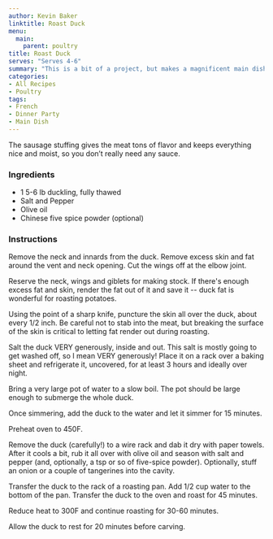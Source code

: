 ```yaml
---
author: Kevin Baker
linktitle: Roast Duck
menu:
  main:
    parent: poultry
title: Roast Duck
serves: "Serves 4-6"
summary: "This is a bit of a project, but makes a magnificent main dish for an intimate dinner with close friends."
categories:
- All Recipes
- Poultry
tags:
- French
- Dinner Party
- Main Dish
---
```

The sausage stuffing gives the meat tons of flavor and keeps everything nice and moist, so you don’t really need any sauce.

### Ingredients

<div class="ingredient-list">
  
* 1 5-6 lb duckling, fully thawed 
* Salt and Pepper
* Olive oil 
* Chinese five spice powder (optional) 

</div>

### Instructions
Remove the neck and innards from the duck. Remove excess skin and fat around the vent and neck opening. Cut the wings off at the elbow joint.

Reserve the neck, wings and giblets for making stock.  If there's enough excess fat and skin, render the fat out of it and save it -- duck fat is wonderful for roasting potatoes.

Using the point of a sharp knife, puncture the skin all over the duck, about every 1/2 inch. Be careful not to stab into the meat, but breaking the surface of the skin is critical to letting fat render out during roasting. 

Salt the duck VERY generously, inside and out. This salt is mostly going to get washed off, so I mean VERY generously!  Place it on a rack over a baking sheet and refrigerate it, uncovered, for at least 3 hours and ideally over night. 

Bring a very large pot of water to a slow boil. The pot should be large enough to submerge the whole duck.

Once simmering, add the duck to the water and let it simmer for 15 minutes. 

Preheat oven to 450F. 

Remove the duck (carefully!) to a wire rack and dab it dry with paper towels. After it cools a bit, rub it all over with olive oil and season with salt and pepper (and, optionally, a tsp or so of five-spice powder). Optionally, stuff an onion or a couple of tangerines into the cavity. 

Transfer the duck to the rack of a roasting pan. Add 1/2 cup water to the bottom of the pan. Transfer the duck to the oven and roast for 45 minutes.

Reduce heat to 300F and continue roasting for 30-60 minutes.

Allow the duck to rest for 20 minutes before carving.